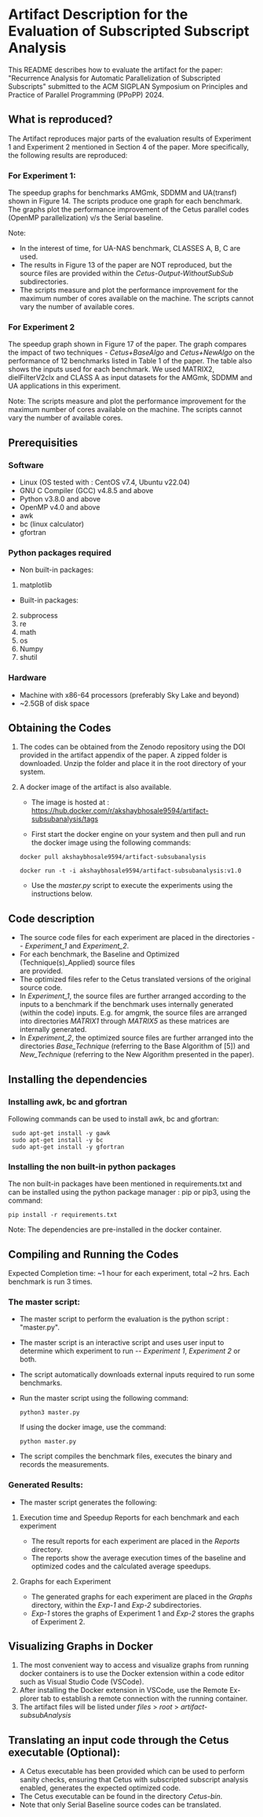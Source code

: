 # Artifact Description for the Evaluation of Subscripted Subscript Analysis

This README describes how to evaluate the artifact for the paper: 
"Recurrence Analysis for Automatic Parallelization of Subscripted Subscripts" submitted to
the ACM SIGPLAN Symposium on Principles and Practice of Parallel Programming (PPoPP) 2024.

## What is reproduced?
The Artifact reproduces major parts of the evaluation results of Experiment 1 and 
Experiment 2 mentioned in Section 4 of the paper. More specifically, the following results are
reproduced:

### For Experiment 1:
The speedup graphs for benchmarks AMGmk, SDDMM and UA(transf) shown in Figure 14. The scripts
produce one graph for each benchmark. The graphs plot the performance improvement of the
Cetus parallel codes (OpenMP parallelization) v/s the Serial baseline.

Note: 
- In the interest of time, for UA-NAS benchmark, CLASSES A, B, C are used.
- The results in Figure 13 of the paper are NOT reproduced, but the source files are provided
  within the *Cetus-Output-WithoutSubSub* subdirectories.
- The scripts measure and plot the performance improvement for the maximum number of cores 
  available on the machine. The scripts cannot vary the number of available cores.

### For Experiment 2

The speedup graph shown in Figure 17 of the paper. The graph compares the impact of two techniques -
*Cetus+BaseAlgo* and *Cetus+NewAlgo* on the performance of 12 benchmarks listed in Table 1 of the
paper. The table also shows the inputs used for each benchmark. We used MATRIX2, dielFilterV2clx and 
CLASS A as input datasets for the AMGmk, SDDMM and UA applications in this experiment.

Note:
  The scripts measure and plot the performance improvement for the maximum number of cores 
  available on the machine. The scripts cannot vary the number of available cores.

## Prerequisities
### Software
 - Linux (OS tested with : CentOS v7.4, Ubuntu v22.04)
 - GNU C Compiler (GCC) v4.8.5 and above
 - Python v3.8.0 and above
 - OpenMP v4.0 and above
 - awk
 - bc (linux calculator)
 - gfortran

### Python packages required
- Non built-in packages:
1. matplotlib
 - Built-in packages:
2. subprocess
3. re
4. math
5. os
6. Numpy
7. shutil

### Hardware
 - Machine with x86-64 processors (preferably Sky Lake and beyond)
 - ~2.5GB of disk space

## Obtaining the Codes
1. The codes can be obtained from the Zenodo repository using the DOI
   provided in the artifact appendix of the paper. A zipped folder is downloaded. 
   Unzip the folder and place it in the root directory of your system.

2. A docker image of the artifact is also available. 

   - The image is hosted at : 
      https://hub.docker.com/r/akshaybhosale9594/artifact-subsubanalysis/tags

   - First start the docker engine on your system and then pull and run the
     docker image using the following commands:

   ```
   docker pull akshaybhosale9594/artifact-subsubanalysis
   ```
   ```
   docker run -t -i akshaybhosale9594/artifact-subsubanalysis:v1.0
   ```
   - Use the *master.py* script to execute the experiments using the instructions below.

## Code description
- The source code files for each experiment are placed in the directories -- *Experiment_1*
    and *Experiment_2*.
- For each benchmark, the Baseline and Optimized (Technique(s)_Applied) source files  
  are provided.
- The optimized files refer to the Cetus translated versions of the original source code.
- In *Experiment_1*, the source files are further arranged according to the inputs to a 
  benchmark if the benchmark uses internally generated (within the code) inputs. 
  E.g. for amgmk, the source files are arranged into directories *MATRIX1* through *MATRIX5* 
  as these matrices are internally generated. 
- In *Experiment_2*, the optimized source files are further arranged into the directories
  *Base_Technique* (referring to the Base Algorithm of [5]) and *New_Technique* 
  (referring to the New Algorithm presented in the paper).

## Installing the dependencies

### Installing awk, bc and gfortran

Following commands can be used to install awk, bc and gfortran:

```
 sudo apt-get install -y gawk
 sudo apt-get install -y bc
 sudo apt-get install -y gfortran
```

### Installing the non built-in python packages
The non built-in packages have been mentioned in requirements.txt and can be installed 
using the python package manager : pip or pip3, using the command:
```
pip install -r requirements.txt
```
Note: The dependencies are pre-installed in the docker container.

## Compiling and Running the Codes

Expected Completion time: ~1 hour for each experiment, total ~2 hrs.
Each benchmark is run 3 times.

### The master script:

- The master script to perform the evaluation is the python script : "master.py".
- The master script is an interactive script and uses user input to determine which 
  experiment to run -- *Experiment 1*, *Experiment 2* or both.
- The script automatically downloads external inputs required to run some benchmarks.
- Run the master script using the following command:

    ```
    python3 master.py
    ```
  If using the docker image, use the command:

    ```
    python master.py
    ```
- The script compiles the benchmark files, executes the binary and records the measurements. 

### Generated Results:

- The master script generates the following:

1. Execution time and Speedup Reports for each benchmark and each experiment
   - The result reports for each experiment are placed in the *Reports* directory.
   - The reports show the average execution times of the baseline and optimized codes
     and the calculated average speedups.

2. Graphs for each Experiment
   - The generated graphs for each experiment are placed in the *Graphs* directory,
     within the *Exp-1* and *Exp-2* subdirectories.
   - *Exp-1* stores the graphs of Experiment 1 and *Exp-2* stores the graphs of Experiment 2.

## Visualizing Graphs in Docker
1. The most convenient way to access and visualize graphs from running
    docker containers is to use the Docker extension within a code editor
    such as Visual Studio Code (VSCode).
2.  After installing the Docker extension in VSCode, use the Remote Ex-
    plorer tab to establish a remote connection with the running container.
3.  The artifact files will be listed under *files* > *root* > *artifact-subsubAnalysis*
     
## Translating an input code through the Cetus executable (Optional):

- A Cetus executable has been provided which can be used to perform sanity checks, ensuring that
  Cetus with subscripted subscript analysis enabled, generates the expected optimized code.
- The Cetus executable can be found in the directory *Cetus-bin*.
- Note that only Serial Baseline source codes can be translated.